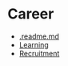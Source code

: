 # Career

- [.readme.md](.readme.md)
- [Learning](Learning/.readme.md)
- [Recruitment](Recruitment/.readme.md)